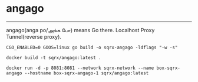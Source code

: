 # angago

---

angago(anga po/அங்க போ) means Go there. Localhost Proxy Tunnel(reverse proxy).

```
CGO_ENABLED=0 GOOS=linux go build -o sqrx-angago -ldflags "-w -s"

docker build -t sqrx/angago:latest .

docker run -d -p 8081:8081 --network sqrx-network --name box-sqrx-angago --hostname box-sqrx-angago-1 sqrx/angago:latest

```
